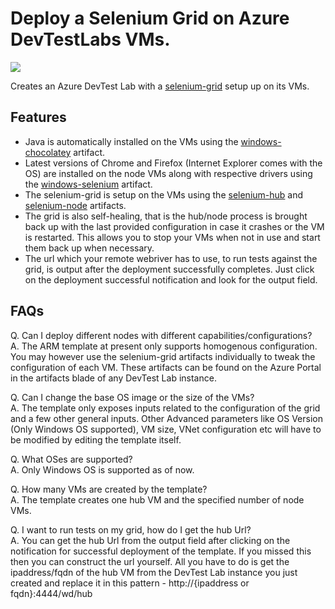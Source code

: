 # Deploy a Selenium Grid on Azure DevTestLabs VMs.

<a href="https://portal.azure.com/#create/Microsoft.Template/uri/https%3A%2F%2Fraw.githubusercontent.com%2FAzure%2Fazure-devtestlab%2Fmaster%2FSamples%2F201-dtl-create-lab-with-seleniumgrid%2Fazuredeploy.json" target="_blank">
    <img src="http://azuredeploy.net/deploybutton.png"/>
</a>

Creates an Azure DevTest Lab with a <a href="https://github.com/SeleniumHQ/selenium/wiki/Grid2">selenium-grid</a> setup up on its VMs.

## Features

- Java is automatically installed on the VMs using the <a href="https://github.com/Azure/azure-devtestlab/tree/master/Artifacts/windows-chocolatey">windows-chocolatey</a> artifact.
- Latest versions of Chrome and Firefox (Internet Explorer comes with the OS) are installed on the node VMs along with respective drivers using the <a href="https://github.com/Azure/azure-devtestlab/tree/master/Artifacts/windows-selenium">windows-selenium</a> artifact.
- The selenium-grid is setup on the VMs using the <a href="">selenium-hub</a> and <a href="">selenium-node</a> artifacts.
- The grid is also self-healing, that is the hub/node process is brought back up with the last provided configuration in case it crashes or the VM is restarted. This allows you to stop your VMs when not in use and start them back up when necessary.
- The url which your remote webriver has to use, to run tests against the grid, is output after the deployment successfully completes. Just click on the deployment successful notification and look for the output field.

## FAQs

Q. Can I deploy different nodes with different capabilities/configurations?<br>
A. The ARM template at present only supports homogenous configuration. You may however use the selenium-grid artifacts individually to tweak the configuration of each VM. These artifacts can be found on the Azure Portal in the artifacts blade of any DevTest Lab instance.

Q. Can I change the base OS image or the size of the VMs?<br>
A. The template only exposes inputs related to the configuration of the grid and a few other general inputs. Other Advanced parameters like OS Version (Only Windows OS supported), VM size, VNet configuration etc will have to be modified by editing the template itself.<br>

Q. What OSes are supported?<br>
A. Only Windows OS is supported as of now.

Q. How many VMs are created by the template?<br>
A. The template creates one hub VM and the specified number of node VMs.

Q. I want to run tests on my grid, how do I get the hub Url?<br>
A. You can get the hub Url from the output field after clicking on the notification for successful deployment of the template. If you missed this then you can construct the url yourself. All you have to do is get the ipaddress/fqdn of the hub VM from the DevTest Lab instance you just created and replace it in this pattern - http://{ipaddress or fqdn}:4444/wd/hub